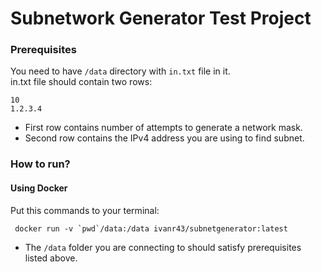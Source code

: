 # Subnetwork Generator Test Project
### Prerequisites
You need to have `/data` directory with `in.txt` file in it.  
in.txt file should contain two rows: 
```text
10
1.2.3.4
```
- First row contains number of attempts to generate a network mask.
- Second row contains the IPv4 address you are using to find subnet.
### How to run?
#### Using Docker
Put this commands to your terminal:
```shell
 docker run -v `pwd`/data:/data ivanr43/subnetgenerator:latest
```
- The `/data` folder you are connecting to should satisfy prerequisites listed above.